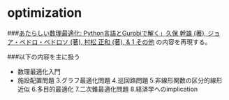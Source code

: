 # optimization

###[あたらしい数理最適化: Python言語とGurobiで解く」久保 幹雄  (著), ジョア・ペドロ・ペドロソ (著), 村松 正和 (著), & 1 その他](http://www.logopt.com/book/gurobi.htm "あたらしい数理最適化")
の内容を再現する。

###以下の内容を主に扱う
- 数理最適化入門
- 施設配置問題
3.グラフ最適化問題
4.巡回路問題
5.非線形関数の区分的線形近似
6.多目的最適化
7.二次錐最適化問題
8.経済学へのimplication
